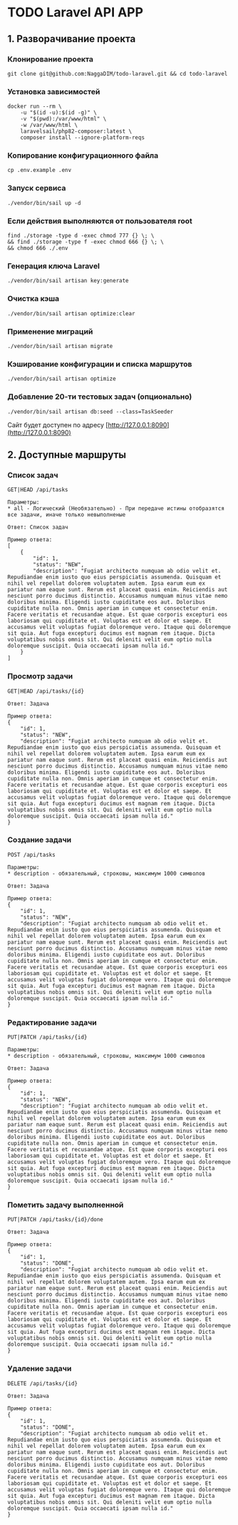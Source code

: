 # TODO Laravel API APP

## 1. Разворачивание проекта
### Клонирование проекта
    git clone git@github.com:NaggaDIM/todo-laravel.git && cd todo-laravel

### Установка зависимостей
    docker run --rm \
        -u "$(id -u):$(id -g)" \
        -v "$(pwd):/var/www/html" \
        -w /var/www/html \
        laravelsail/php82-composer:latest \
        composer install --ignore-platform-reqs

### Копирование конфигурационного файла
    cp .env.example .env

### Запуск сервиса
    ./vendor/bin/sail up -d
    
### Если действия выполняются от пользователя root
    find ./storage -type d -exec chmod 777 {} \; \
    && find ./storage -type f -exec chmod 666 {} \; \
    && chmod 666 ./.env

### Генерация ключа Laravel
    ./vendor/bin/sail artisan key:generate

### Очистка кэша
    ./vendor/bin/sail artisan optimize:clear

### Применение миграций
    ./vendor/bin/sail artisan migrate

### Кэширование конфигурации и списка маршрутов
    ./vendor/bin/sail artisan optimize

### Добавление 20-ти тестовых задач (опционально)
    ./vendor/bin/sail artisan db:seed --class=TaskSeeder

Сайт будет доступен по адресу [http://127.0.0.1:8090](http://127.0.0.1:8090)

## 2. Доступные маршруты

### Список задач
    GET|HEAD /api/tasks
    
    Параметры:
    * all - Логический (Необязательно) - При передаче истины отобразятся все задачи, иначе только невыполненые

    Ответ: Список задач

    Пример ответа:
    [
        {
            "id": 1,
            "status": "NEW",
            "description": "Fugiat architecto numquam ab odio velit et. Repudiandae enim iusto quo eius perspiciatis assumenda. Quisquam et nihil vel repellat dolorem voluptatem autem. Ipsa earum eum ex pariatur nam eaque sunt. Rerum est placeat quasi enim. Reiciendis aut nesciunt porro ducimus distinctio. Accusamus numquam minus vitae nemo doloribus minima. Eligendi iusto cupiditate eos aut. Doloribus cupiditate nulla non. Omnis aperiam in cumque et consectetur enim. Facere veritatis et recusandae atque. Est quae corporis excepturi eos laboriosam qui cupiditate et. Voluptas est et dolor et saepe. Et accusamus velit voluptas fugiat doloremque vero. Itaque qui doloremque sit quia. Aut fuga excepturi ducimus est magnam rem itaque. Dicta voluptatibus nobis omnis sit. Qui deleniti velit eum optio nulla doloremque suscipit. Quia occaecati ipsam nulla id."
        }
    ]

### Просмотр задачи
    GET|HEAD /api/tasks/{id}

    Ответ: Задача

    Пример ответа:
    {
        "id": 1,
        "status": "NEW",
        "description": "Fugiat architecto numquam ab odio velit et. Repudiandae enim iusto quo eius perspiciatis assumenda. Quisquam et nihil vel repellat dolorem voluptatem autem. Ipsa earum eum ex pariatur nam eaque sunt. Rerum est placeat quasi enim. Reiciendis aut nesciunt porro ducimus distinctio. Accusamus numquam minus vitae nemo doloribus minima. Eligendi iusto cupiditate eos aut. Doloribus cupiditate nulla non. Omnis aperiam in cumque et consectetur enim. Facere veritatis et recusandae atque. Est quae corporis excepturi eos laboriosam qui cupiditate et. Voluptas est et dolor et saepe. Et accusamus velit voluptas fugiat doloremque vero. Itaque qui doloremque sit quia. Aut fuga excepturi ducimus est magnam rem itaque. Dicta voluptatibus nobis omnis sit. Qui deleniti velit eum optio nulla doloremque suscipit. Quia occaecati ipsam nulla id."
    }

### Создание задачи
    POST /api/tasks

    Параметры:
    * description - обязательный, строковы, максимум 1000 символов

    Ответ: Задача

    Пример ответа:
    {
        "id": 1,
        "status": "NEW",
        "description": "Fugiat architecto numquam ab odio velit et. Repudiandae enim iusto quo eius perspiciatis assumenda. Quisquam et nihil vel repellat dolorem voluptatem autem. Ipsa earum eum ex pariatur nam eaque sunt. Rerum est placeat quasi enim. Reiciendis aut nesciunt porro ducimus distinctio. Accusamus numquam minus vitae nemo doloribus minima. Eligendi iusto cupiditate eos aut. Doloribus cupiditate nulla non. Omnis aperiam in cumque et consectetur enim. Facere veritatis et recusandae atque. Est quae corporis excepturi eos laboriosam qui cupiditate et. Voluptas est et dolor et saepe. Et accusamus velit voluptas fugiat doloremque vero. Itaque qui doloremque sit quia. Aut fuga excepturi ducimus est magnam rem itaque. Dicta voluptatibus nobis omnis sit. Qui deleniti velit eum optio nulla doloremque suscipit. Quia occaecati ipsam nulla id."
    }

### Редактирование задачи
    PUT|PATCH /api/tasks/{id}

    Параметры:
    * description - обязательный, строковы, максимум 1000 символов

    Ответ: Задача

    Пример ответа:
    {
        "id": 1,
        "status": "NEW",
        "description": "Fugiat architecto numquam ab odio velit et. Repudiandae enim iusto quo eius perspiciatis assumenda. Quisquam et nihil vel repellat dolorem voluptatem autem. Ipsa earum eum ex pariatur nam eaque sunt. Rerum est placeat quasi enim. Reiciendis aut nesciunt porro ducimus distinctio. Accusamus numquam minus vitae nemo doloribus minima. Eligendi iusto cupiditate eos aut. Doloribus cupiditate nulla non. Omnis aperiam in cumque et consectetur enim. Facere veritatis et recusandae atque. Est quae corporis excepturi eos laboriosam qui cupiditate et. Voluptas est et dolor et saepe. Et accusamus velit voluptas fugiat doloremque vero. Itaque qui doloremque sit quia. Aut fuga excepturi ducimus est magnam rem itaque. Dicta voluptatibus nobis omnis sit. Qui deleniti velit eum optio nulla doloremque suscipit. Quia occaecati ipsam nulla id."
    }

### Пометить задачу выполненной
    PUT|PATCH /api/tasks/{id}/done

    Ответ: Задача

    Пример ответа:
    {
        "id": 1,
        "status": "DONE",
        "description": "Fugiat architecto numquam ab odio velit et. Repudiandae enim iusto quo eius perspiciatis assumenda. Quisquam et nihil vel repellat dolorem voluptatem autem. Ipsa earum eum ex pariatur nam eaque sunt. Rerum est placeat quasi enim. Reiciendis aut nesciunt porro ducimus distinctio. Accusamus numquam minus vitae nemo doloribus minima. Eligendi iusto cupiditate eos aut. Doloribus cupiditate nulla non. Omnis aperiam in cumque et consectetur enim. Facere veritatis et recusandae atque. Est quae corporis excepturi eos laboriosam qui cupiditate et. Voluptas est et dolor et saepe. Et accusamus velit voluptas fugiat doloremque vero. Itaque qui doloremque sit quia. Aut fuga excepturi ducimus est magnam rem itaque. Dicta voluptatibus nobis omnis sit. Qui deleniti velit eum optio nulla doloremque suscipit. Quia occaecati ipsam nulla id."
    }

### Удаление задачи
    DELETE /api/tasks/{id}

    Ответ: Задача

    Пример ответа:
    {
        "id": 1,
        "status": "DONE",
        "description": "Fugiat architecto numquam ab odio velit et. Repudiandae enim iusto quo eius perspiciatis assumenda. Quisquam et nihil vel repellat dolorem voluptatem autem. Ipsa earum eum ex pariatur nam eaque sunt. Rerum est placeat quasi enim. Reiciendis aut nesciunt porro ducimus distinctio. Accusamus numquam minus vitae nemo doloribus minima. Eligendi iusto cupiditate eos aut. Doloribus cupiditate nulla non. Omnis aperiam in cumque et consectetur enim. Facere veritatis et recusandae atque. Est quae corporis excepturi eos laboriosam qui cupiditate et. Voluptas est et dolor et saepe. Et accusamus velit voluptas fugiat doloremque vero. Itaque qui doloremque sit quia. Aut fuga excepturi ducimus est magnam rem itaque. Dicta voluptatibus nobis omnis sit. Qui deleniti velit eum optio nulla doloremque suscipit. Quia occaecati ipsam nulla id."
    }
